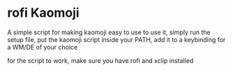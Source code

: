 # rofi Kaomoji

A simple script for making kaomoji easy to use
to use it, simply run the setup file, put the kaomoji script inside your PATH, add it to a keybinding for a WM/DE of your choice

for the script to work, make sure you have rofi and xclip installed
